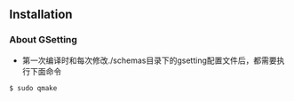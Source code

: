<!--
SPDX-FileCopyrightText: 2024 UnionTech Software Technology Co., Ltd.

SPDX-License-Identifier: GPL-3.0-or-later
-->

## Installation

### About GSetting
+ 第一次编译时和每次修改./schemas目录下的gsetting配置文件后，都需要执行下面命令
```
$ sudo qmake
```
